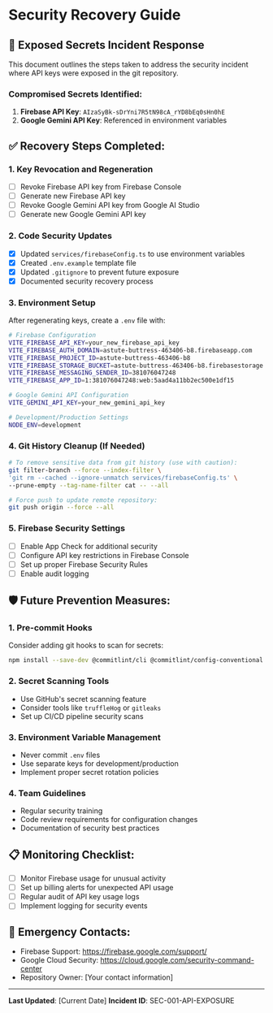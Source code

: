 # Security Recovery Guide

## 🚨 Exposed Secrets Incident Response

This document outlines the steps taken to address the security incident where API keys were exposed in the git repository.

### Compromised Secrets Identified:
1. **Firebase API Key**: `AIzaSyBk-sDrYni7R5tN98cA_rYD8bEq0sHn0hE`
2. **Google Gemini API Key**: Referenced in environment variables

## ✅ Recovery Steps Completed:

### 1. Key Revocation and Regeneration
- [ ] Revoke Firebase API key from Firebase Console
- [ ] Generate new Firebase API key
- [ ] Revoke Google Gemini API key from Google AI Studio
- [ ] Generate new Google Gemini API key

### 2. Code Security Updates
- [x] Updated `services/firebaseConfig.ts` to use environment variables
- [x] Created `.env.example` template file
- [x] Updated `.gitignore` to prevent future exposure
- [x] Documented security recovery process

### 3. Environment Setup
After regenerating keys, create a `.env` file with:

```bash
# Firebase Configuration
VITE_FIREBASE_API_KEY=your_new_firebase_api_key
VITE_FIREBASE_AUTH_DOMAIN=astute-buttress-463406-b8.firebaseapp.com
VITE_FIREBASE_PROJECT_ID=astute-buttress-463406-b8
VITE_FIREBASE_STORAGE_BUCKET=astute-buttress-463406-b8.firebasestorage.app
VITE_FIREBASE_MESSAGING_SENDER_ID=381076047248
VITE_FIREBASE_APP_ID=1:381076047248:web:5aad4a11bb2ec500e1df15

# Google Gemini API Configuration
VITE_GEMINI_API_KEY=your_new_gemini_api_key

# Development/Production Settings
NODE_ENV=development
```

### 4. Git History Cleanup (If Needed)
```bash
# To remove sensitive data from git history (use with caution):
git filter-branch --force --index-filter \
'git rm --cached --ignore-unmatch services/firebaseConfig.ts' \
--prune-empty --tag-name-filter cat -- --all

# Force push to update remote repository:
git push origin --force --all
```

### 5. Firebase Security Settings
- [ ] Enable App Check for additional security
- [ ] Configure API key restrictions in Firebase Console
- [ ] Set up proper Firebase Security Rules
- [ ] Enable audit logging

## 🛡️ Future Prevention Measures:

### 1. Pre-commit Hooks
Consider adding git hooks to scan for secrets:
```bash
npm install --save-dev @commitlint/cli @commitlint/config-conventional
```

### 2. Secret Scanning Tools
- Use GitHub's secret scanning feature
- Consider tools like `truffleHog` or `gitleaks`
- Set up CI/CD pipeline security scans

### 3. Environment Variable Management
- Never commit `.env` files
- Use separate keys for development/production
- Implement proper secret rotation policies

### 4. Team Guidelines
- Regular security training
- Code review requirements for configuration changes
- Documentation of security best practices

## 📋 Monitoring Checklist:
- [ ] Monitor Firebase usage for unusual activity
- [ ] Set up billing alerts for unexpected API usage
- [ ] Regular audit of API key usage logs
- [ ] Implement logging for security events

## 🚨 Emergency Contacts:
- Firebase Support: https://firebase.google.com/support/
- Google Cloud Security: https://cloud.google.com/security-command-center
- Repository Owner: [Your contact information]

---
**Last Updated**: [Current Date]
**Incident ID**: SEC-001-API-EXPOSURE
